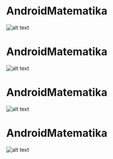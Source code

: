 # AndroidMatematika
![alt text](https://github.com/ZulfanoRp/AndroidMatematika/blob/master/01.jpeg)
# AndroidMatematika
![alt text](https://github.com/ZulfanoRp/AndroidMatematika/blob/master/02.jpeg)
# AndroidMatematika
![alt text](https://github.com/ZulfanoRp/AndroidMatematika/blob/master/03.jpeg)
# AndroidMatematika
![alt text](https://github.com/ZulfanoRp/AndroidMatematika/blob/master/04.jpeg)
